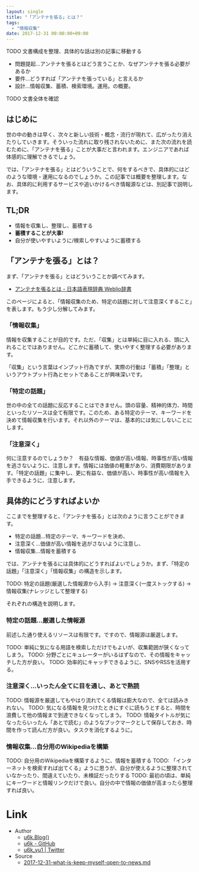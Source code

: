 ```yaml
---
layout: single
title: "「アンテナを張る」とは？"
tags:
  - "情報収集"
date: 2017-12-31 00:00:00+09:00
---
```


TODO 文書構成を整理、具体的な話は別の記事に移動する
- 問題提起…アンテナを張るとはどう言うことか、なぜアンテナを張る必要があるか
- 要件…どうすれば「アンテナを張っている」と言えるか
- 設計…情報収集、蓄積、検索環境。運用。の概要。

TODO 文書全体を確認

## はじめに

世の中の動きは早く、次々と新しい技術・概念・流行が現れて、広がったり消えたりしていきます。そういった流れに取り残されないために、また次の流れを読むために、「アンテナを張る」ことが大事だと言われます。エンジニアであれば体感的に理解できるでしょう。

では、「アンテナを張る」とはどういうことで、何をするべきで、具体的にはどのような環境・運用になるのでしょうか。この記事では概要を整理します。なお、具体的に利用するサービスや追いかけるべき情報源などは、別記事で説明します。

## TL;DR

- 情報を収集し、整理し、蓄積する
- __蓄積することが大事!__
- 自分が使いやすいように/検索しやすいように蓄積する

## 「アンテナを張る」とは？

まず、「アンテナを張る」とはどういうことか調べてみます。

- [アンテナを張るとは - 日本語表現辞典 Weblio辞書](https://www.weblio.jp/content/%E3%82%A2%E3%83%B3%E3%83%86%E3%83%8A%E3%82%92%E5%BC%B5%E3%82%8B)

このページによると、「情報収集のため、特定の話題に対して注意深くすること」を表します。もう少し分解してみます。

### 「情報収集」

情報を収集することが目的です。ただ、「収集」とは単純に目に入れる、頭に入れることではありません。どこかに蓄積して、使いやすく整理する必要があります。

「収集」という言葉はインプット行為ですが、実際の行動は「蓄積」「整理」というアウトプット行為とセットであることが興味深いです。

### 「特定の話題」

世の中の全ての話題に反応することはできません。頭の容量、精神的体力、時間といったリソースは全て有限です。このため、ある特定のテーマ、キーワードを決めて情報収集を行います。それ以外のテーマは、基本的には気にしないことにします。

### 「注意深く」

何に注意するのでしょうか？　有益な情報、価値が高い情報、時事性が高い情報を逃さないように、注意します。情報には価値の軽重があり、消費期限があります。「特定の話題」に集中し、更に有益な、価値が高い、時事性が高い情報を入手できるように、注意します。

## 具体的にどうすればよいか

ここまでを整理すると、「アンテナを張る」とは次のように言うことができます。

- 特定の話題…特定のテーマ、キーワードを決め、
- 注意深く…価値が高い情報を逃がさないように注意し、
- 情報収集…情報を蓄積する

では、アンテナを張るには具体的にどうすればよいでしょうか。まず、「特定の話題」「注意深く」「情報収集」の構造を示します。

TODO: 特定の話題(厳選した情報源から入手) -> 注意深く(一度ストックする) -> 情報収集(ナレッジとして整理する)

それぞれの構造を説明します。

### 特定の話題…厳選した情報源

前述した通り使えるリソースは有限です。ですので、情報源は厳選します。

TODO: 単純に気になる用語を検索しただけでもよいが、収集範囲が狭くなってしまう。
TODO: 分野ごとにキュレーターがいるはずなので、その情報をキャッチした方が良い。
TODO: 効率的にキャッチできるように、SNSやRSSを活用する。

### 注意深く…いったん全てに目を通し、あとで熟読

TODO: 情報源を厳選してもやはり流れてくる情報は膨大なので、全ては読みきれない。
TODO: 気になる情報を見つけたときにすぐに読もうとすると、時間を浪費して他の情報まで到達できなくなってしまう。
TODO: 情報タイトルが気になったらいったん「あとで読む」のようなブックマークとして保存しておき、時間を作って読んだ方が良い。タスクを消化するように。

### 情報収集…自分用のWikipediaを構築

TODO: 自分用のWikipediaを構築するように、情報を蓄積する
TODO: 「インターネットを検索すれば出てくる」ように思うが、自分が使えるように整理されていなかったり、間違えていたり、未検証だったりする
TODO: 最初の頃は、単純にキーワードと情報リンクだけで良い。自分の中で情報の価値が高まったら整理すれば良い。

# Link

- Author
    - [u6k.Blog()](https://blog.u6k.me/)
    - [u6k - GitHub](https://github.com/u6k)
    - [u6k_yu1 \| Twitter](https://twitter.com/u6k_yu1)
- Source
    - [2017-12-31-what-is-keep-myself-open-to-news.md](https://github.com/u6k/blog/blob/master/_posts/2017-12-31-what-is-keep-myself-open-to-news.md)
